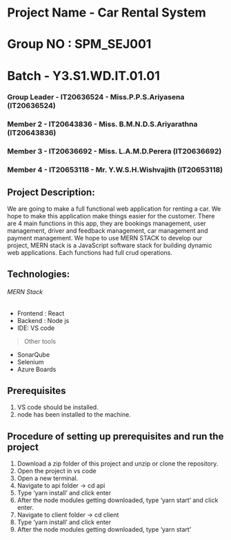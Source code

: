 # Project Name - Car Rental System
# Group NO : SPM_SEJ001
# Batch - Y3.S1.WD.IT.01.01
### Group Leader - IT20636524 - Miss.P.P.S.Ariyasena (IT20636524)
### Member 2 - IT20643836 - Miss. B.M.N.D.S.Ariyarathna (IT20643836)
### Member 3 - IT20636692 - Miss. L.A.M.D.Perera (IT20636692)
### Member 4 - IT20653118 - Mr. Y.W.S.H.Wishvajith (IT20653118)

## Project Description:
We are going to make a full functional web application for renting a car. We hope to make this application make things easier for the customer. 
There are 4 main functions in this app, they are bookings management, user management, driver and feedback management, car management and payment management. 
We hope to use MERN STACK to develop our project, MERN stack is a JavaScript software stack for building dynamic web applications. 
Each functions had full crud operations.

## Technologies:
###### MERN Stack
- Frontend : React
- Backend : Node js
- IDE: VS code

> Other tools
- SonarQube
- Selenium
- Azure Boards

## Prerequisites
1. VS code should be installed.
2. node has been installed to the machine.

## Procedure of setting up prerequisites and run the project
1.	Download a zip folder of this project and unzip or clone the repository.
2.	Open the project in vs code
3.	Open a new terminal.
4.	Navigate to api folder -> cd api
5.	Type ‘yarn install’ and click enter
6.	After the node modules getting downloaded, type ‘yarn start’ and click enter.
7.	Navigate to client folder -> cd client
8.	Type ‘yarn install’ and click enter
9.	After the node modules getting downloaded, type ‘yarn start’
